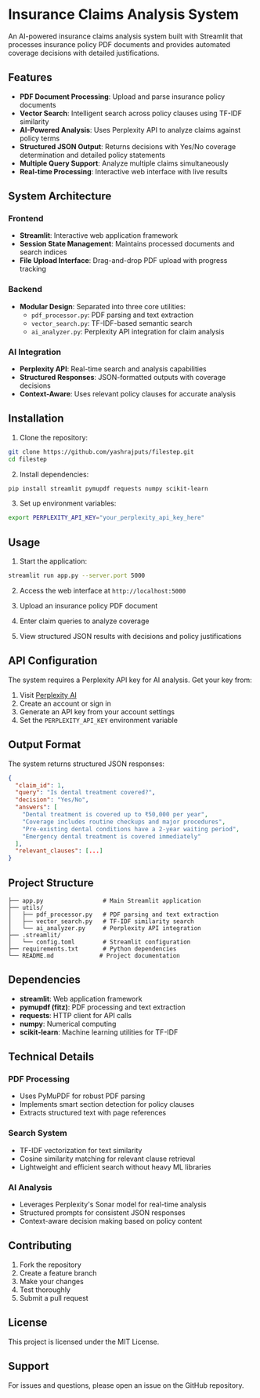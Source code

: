 # Insurance Claims Analysis System

An AI-powered insurance claims analysis system built with Streamlit that processes insurance policy PDF documents and provides automated coverage decisions with detailed justifications.

## Features

- **PDF Document Processing**: Upload and parse insurance policy documents
- **Vector Search**: Intelligent search across policy clauses using TF-IDF similarity
- **AI-Powered Analysis**: Uses Perplexity API to analyze claims against policy terms
- **Structured JSON Output**: Returns decisions with Yes/No coverage determination and detailed policy statements
- **Multiple Query Support**: Analyze multiple claims simultaneously
- **Real-time Processing**: Interactive web interface with live results

## System Architecture

### Frontend
- **Streamlit**: Interactive web application framework
- **Session State Management**: Maintains processed documents and search indices
- **File Upload Interface**: Drag-and-drop PDF upload with progress tracking

### Backend
- **Modular Design**: Separated into three core utilities:
  - `pdf_processor.py`: PDF parsing and text extraction
  - `vector_search.py`: TF-IDF-based semantic search
  - `ai_analyzer.py`: Perplexity API integration for claim analysis

### AI Integration
- **Perplexity API**: Real-time search and analysis capabilities
- **Structured Responses**: JSON-formatted outputs with coverage decisions
- **Context-Aware**: Uses relevant policy clauses for accurate analysis

## Installation

1. Clone the repository:
```bash
git clone https://github.com/yashrajputs/filestep.git
cd filestep
```

2. Install dependencies:
```bash
pip install streamlit pymupdf requests numpy scikit-learn
```

3. Set up environment variables:
```bash
export PERPLEXITY_API_KEY="your_perplexity_api_key_here"
```

## Usage

1. Start the application:
```bash
streamlit run app.py --server.port 5000
```

2. Access the web interface at `http://localhost:5000`

3. Upload an insurance policy PDF document

4. Enter claim queries to analyze coverage

5. View structured JSON results with decisions and policy justifications

## API Configuration

The system requires a Perplexity API key for AI analysis. Get your key from:
1. Visit [Perplexity AI](https://www.perplexity.ai/)
2. Create an account or sign in
3. Generate an API key from your account settings
4. Set the `PERPLEXITY_API_KEY` environment variable

## Output Format

The system returns structured JSON responses:

```json
{
  "claim_id": 1,
  "query": "Is dental treatment covered?",
  "decision": "Yes/No",
  "answers": [
    "Dental treatment is covered up to ₹50,000 per year",
    "Coverage includes routine checkups and major procedures",
    "Pre-existing dental conditions have a 2-year waiting period",
    "Emergency dental treatment is covered immediately"
  ],
  "relevant_clauses": [...]
}
```

## Project Structure

```
├── app.py                 # Main Streamlit application
├── utils/
│   ├── pdf_processor.py   # PDF parsing and text extraction
│   ├── vector_search.py   # TF-IDF similarity search
│   └── ai_analyzer.py     # Perplexity API integration
├── .streamlit/
│   └── config.toml        # Streamlit configuration
├── requirements.txt       # Python dependencies
└── README.md             # Project documentation
```

## Dependencies

- **streamlit**: Web application framework
- **pymupdf (fitz)**: PDF processing and text extraction
- **requests**: HTTP client for API calls
- **numpy**: Numerical computing
- **scikit-learn**: Machine learning utilities for TF-IDF

## Technical Details

### PDF Processing
- Uses PyMuPDF for robust PDF parsing
- Implements smart section detection for policy clauses
- Extracts structured text with page references

### Search System
- TF-IDF vectorization for text similarity
- Cosine similarity matching for relevant clause retrieval
- Lightweight and efficient search without heavy ML libraries

### AI Analysis
- Leverages Perplexity's Sonar model for real-time analysis
- Structured prompts for consistent JSON responses
- Context-aware decision making based on policy content

## Contributing

1. Fork the repository
2. Create a feature branch
3. Make your changes
4. Test thoroughly
5. Submit a pull request

## License

This project is licensed under the MIT License.

## Support

For issues and questions, please open an issue on the GitHub repository.